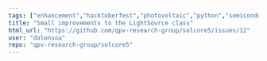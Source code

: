 ```yaml
---
tags: ["enhancement","hacktoberfest","photovoltaic","python","semiconductor","solar-cells"]
title: "Small improvements to the LightSource class"
html_url: "https://github.com/qpv-research-group/solcore5/issues/12"
user: "dalonsoa"
repo: "qpv-research-group/solcore5"
---
```


